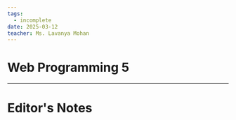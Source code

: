 ```yaml
---
tags:
  - incomplete
date: 2025-03-12
teacher: Ms. Lavanya Mohan
---
```

# Web Programming 5

----------------------------------------------------------------
# Editor's Notes